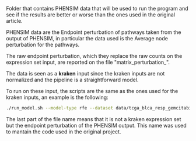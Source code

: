 Folder that contains PHENSIM data that will be used to run the program and see if the results are better or worse than the ones used in the original article.

PHENSIM data are the Endpoint perturbation of pathways taken from the output of PHENSIM, in particular the data used is the Average node perturbation for the pathways.

The raw endpoint perturbation, which they replace the raw counts on the expression set input, are reported on the file "matrix_perturbation_". 

The data is seen as a **kraken** input since the kraken inputs are not normalized and the pipeline is a straightforward model.

To run on these input, the scripts are the same as the ones used for the kraken inputs, an example is the following:
```bash
./run_model.sh --model-type rfe --dataset data/tcga_blca_resp_gemcitabine_kraken_eset_virtualEndPert.rds
```

The last part of the file name means that it is not a kraken expression set but the endpoint perturbation of the PHENSIM output. This name was used to mantain the code used in the original project.
